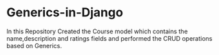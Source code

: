 # Generics-in-Django
In this Repository Created the Course model which contains the name,description and ratings fields and performed the CRUD operations based on Generics.

